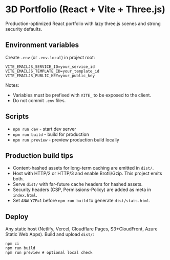 # 3D Portfolio (React + Vite + Three.js)

Production-optimized React portfolio with lazy three.js scenes and strong security defaults.

## Environment variables

Create `.env` (or `.env.local`) in project root:

```
VITE_EMAILJS_SERVICE_ID=your_service_id
VITE_EMAILJS_TEMPLATE_ID=your_template_id
VITE_EMAILJS_PUBLIC_KEY=your_public_key
```

Notes:
- Variables must be prefixed with `VITE_` to be exposed to the client.
- Do not commit `.env` files.

## Scripts

- `npm run dev` - start dev server
- `npm run build` - build for production
- `npm run preview` - preview production build locally

## Production build tips

- Content-hashed assets for long-term caching are emitted in `dist/`.
- Host with HTTP/2 or HTTP/3 and enable Brotli/Gzip. This project emits both.
- Serve `dist/` with far-future cache headers for hashed assets.
- Security headers (CSP, Permissions-Policy) are added as meta in `index.html`.
- Set `ANALYZE=1` before `npm run build` to generate `dist/stats.html`.

## Deploy

Any static host (Netlify, Vercel, Cloudflare Pages, S3+CloudFront, Azure Static Web Apps). Build and upload `dist/`:

```
npm ci
npm run build
npm run preview # optional local check
```

